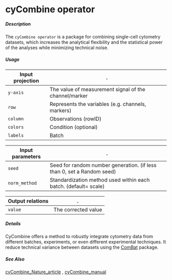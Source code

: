# cyCombine operator

##### Description

The `cyCombine operator` is a package for combining single-cell cytometry datasets, which increases the analytical flexibility and the statistical power of the analyses while minimizing technical noise.

##### Usage

Input projection|.
---|---
`y-axis`        | The value of measurement signal of the channel/marker
`row`           | Represents the variables (e.g. channels, markers)
`column`        | Observations (rowID)
`colors`        | Condition (optional)
`labels`        | Batch

Input parameters|.
---|---
`seed`        | Seed for random number generation. (if less than 0, set a Random seed)
`norm_method` | Standardization method used within each batch. (default= scale)

Output relations|.
---|---
`value`        | The corrected value

##### Details

CyCombine offers a method to robustly integrate cytometry data from different batches, experiments, or even different experimental techniques.
It reduce technical variance between datasets using the [ComBat](https://www.rdocumentation.org/packages/sva/versions/3.20.0/topics/ComBat) package. 

##### See Also

[cyCombine_Nature_article](https://www.nature.com/articles/s41467-022-29383-5)
, [cyCombine_manual](https://biosurf.org/cyCombine_ref_manual.html)


